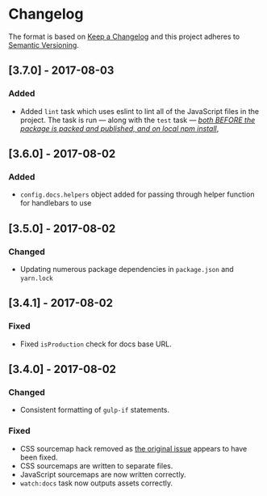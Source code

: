 # Changelog

The format is based on [Keep a Changelog](http://keepachangelog.com/en/1.0.0/)
and this project adheres to [Semantic Versioning](http://semver.org/spec/v2.0.0.html).


[3.7.0] - 2017-08-03
------------------------------
### Added
- Added `lint` task which uses eslint to lint all of the JavaScript files in the project. The task is run — along with the `test` task — [_both BEFORE the package is packed and published, and on local npm install_](https://docs.npmjs.com/misc/scripts),


[3.6.0] - 2017-08-02
------------------------------
### Added
- `config.docs.helpers` object added for passing through helper function for handlebars to use


[3.5.0] - 2017-08-02
------------------------------
### Changed
- Updating numerous package dependencies in `package.json` and `yarn.lock`


[3.4.1] - 2017-08-02
------------------------------
### Fixed
- Fixed `isProduction` check for docs base URL.


[3.4.0] - 2017-08-02
------------------------------
### Changed
- Consistent formatting of `gulp-if` statements.

### Fixed
- CSS sourcemap hack removed as [the original issue](https://github.com/scniro/gulp-clean-css/issues/1#issuecomment-231219123) appears to have been fixed.
- CSS sourcemaps are written to separate files.
- JavaScript sourcemaps are now written correctly.
- `watch:docs` task now outputs assets correctly.

